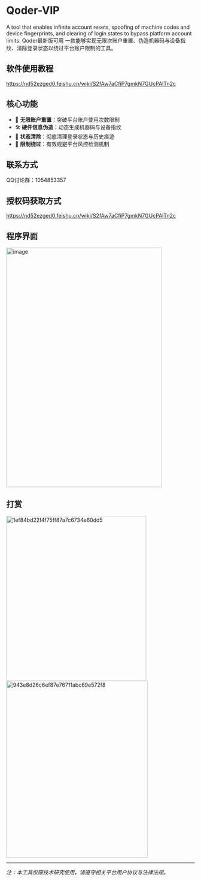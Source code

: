 # Qoder-VIP
 A tool that enables infinite account resets, spoofing of machine codes and device fingerprints, and clearing of login states to bypass platform account limits.
 Qoder最新版可用
一款能够实现无限次账户重置、伪造机器码与设备指纹、清除登录状态以绕过平台账户限制的工具。
## 软件使用教程
https://nd52ezged0.feishu.cn/wiki/S2fAw7aCfiP7gmkN7GUcPAlTn2c
## 核心功能
- 🔄 **无限账户重置**：突破平台账户使用次数限制  
- 🛠️ **硬件信息伪造**：动态生成机器码与设备指纹  
- 🧹 **状态清除**：彻底清理登录状态与历史痕迹  
- 🚀 **限制绕过**：有效规避平台风控检测机制  

## 联系方式
QQ讨论群：1054853357  

## 授权码获取方式
 https://nd52ezged0.feishu.cn/wiki/S2fAw7aCfiP7gmkN7GUcPAlTn2c
## 程序界面

<img width="416" height="639" alt="image" src="https://github.com/user-attachments/assets/75712fb3-7b0a-433c-81e2-66399a967a0a" />

## 打赏
<img width="374" height="440" alt="1ef84bd22f4f75ff87a7c6734e60dd5" src="https://github.com/user-attachments/assets/614fd621-3221-4d83-97f1-ffe3b71926c1" />
<img width="378" height="471" alt="943e8d26c6ef87e76711abc69e572f8" src="https://github.com/user-attachments/assets/95ea01fe-c89e-48e3-bcdb-7c48321e4803" />


---

*注：本工具仅限技术研究使用，请遵守相关平台用户协议与法律法规。*
